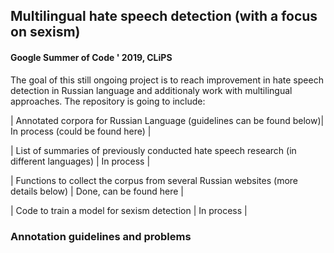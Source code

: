 ## Multilingual hate speech detection (with a focus on sexism)
#### Google Summer of Code ' 2019, CLiPS

The goal of this still ongoing project is to reach improvement in hate speech detection in Russian language and additionaly work with multilingual approaches. The repository is going to include:

| Annotated corpora for Russian Language (guidelines can be found below)| In process (could be found here) |

| List of summaries of previously conducted hate speech research (in different languages) | In process
 |

| Functions to collect the corpus from several Russian websites (more details below) | Done, can be found here |


| Code to train a model for sexism detection | In process |



### Annotation guidelines and problems




